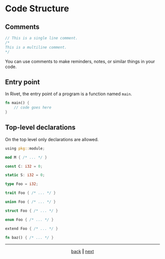 # Code Structure

## Comments
```rust
// This is a single line comment.
/*
This is a multiline comment.
*/
```

You can use comments to make reminders, notes, or similar things in your
code.

## Entry point

In Rivet, the entry point of a program is a function named `main`.
```rust
fn main() {
    // code goes here
}
```

## Top-level declarations

On the top level only declarations are allowed.
```rust
using pkg::module;

mod M { /* ... */ }

const C: i32 = 0;

static S: i32 = 0;

type Foo = i32;

trait Foo { /* ... */ }

union Foo { /* ... */ }

struct Foo { /* ... */ }

enum Foo { /* ... */ }

extend Foo { /* ... */ }

fn baz() { /* ... */ }
```

* * *

<div align="center">

[back](00_getting_started.md) **|** [next](02_functions.md)

</div>
